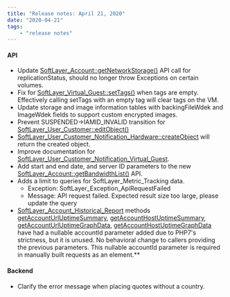 ```yaml
---
title: "Release notes: April 21, 2020"
date: "2020-04-21"
tags:
    - "release notes"
---
```




#### API
- Update [SoftLayer_Account::getNetworkStorage()](/reference/services/SoftLayer_Account/getNetworkStorage/) API call for replicationStatus, should no longer throw Exceptions on certain volumes.
- Fix for [SoftLayer_Virtual_Guest::setTags()](/reference/services/SoftLayer_Virtual_Guest/setTags/) when tags are empty. Effectively calling setTags with an empty tag will clear tags on the VM.
- Update storage and image information tables with backingFileWdek and ImageWdek fields to support custom encrypted images.
- Prevent SUSPENDED->IAMID_INVALID transition for [SoftLayer_User_Customer::editObject()](/reference/services/SoftLayer_User_Customer/editObject/)
- [SoftLayer_User_Customer_Notification_Hardware::createObject](/reference/services/SoftLayer_User_Customer_Notification_Hardware/createObject/) will return the created object.
- Improve documentation for [SoftLayer_User_Customer_Notification_Virtual_Guest](/reference/services/SoftLayer_User_Customer_Notification_Virtual_Guest/).
- Add start and end date, and server ID parameters to the new [SoftLayer_Account::getBandwidthList()](/reference/services/SoftLayer_Account/getBandwidthList/) API.
- Adds a limit to queries for SoftLayer_Metric_Tracking data.
    + Exception: SoftLayer_Exception_ApiRequestFailed
    + Message: API request failed. Expected result size too large, please update the query
- [SoftLayer_Account_Historical_Report](/reference/services/SoftLayer_Account_Historical_Report/) methods [getAccountUrlUptimeSummary](/reference/services/SoftLayer_Account_Historical_Report/getAccountUrlUptimeSummary), [getAccountHostUptimeSummary](/reference/services/SoftLayer_Account_Historical_Report/getAccountHostUptimeSummary), [getAccountUrlUptimeGraphData](/reference/services/SoftLayer_Account_Historical_Report/getAccountUrlUptimeGraphData), [getAccountHostUptimeGraphData](/reference/services/SoftLayer_Account_Historical_Report/getAccountHostUptimeGraphData) have had a nullable accountId parameter added due to PHP7's strictness, but it is unused. No behavioral change to callers providing the previous parameters. This nullable accountId parameter is required in manually built requests as an <accountId xsi:nil="true"/> element.**

#### Backend 
- Clarify the error message when placing quotes without a country.
